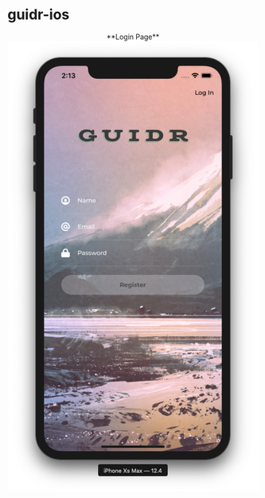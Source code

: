 # guidr-ios


<p align="center">
  **Login Page**
  <img src="https://github.com/bw-guidr/guidr-ios/blob/master/Login.png">
</p>
